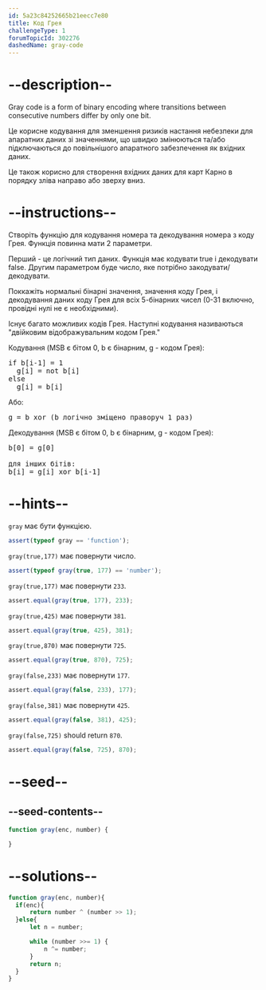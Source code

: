 ```yaml
---
id: 5a23c84252665b21eecc7e80
title: Код Грея
challengeType: 1
forumTopicId: 302276
dashedName: gray-code
---
```


# --description--

Gray code is a form of binary encoding where transitions between consecutive numbers differ by only one bit.

Це корисне кодування для зменшення ризиків настання небезпеки для апаратних даних зі значеннями, що швидко змінюються та/або підключаються до повільнішого апаратного забезпечення як вхідних даних.

Це також корисно для створення вхідних даних для карт Карно в порядку зліва направо або зверху вниз.

# --instructions--

Створіть функцію для кодування номера та декодування номера з коду Грея. Функція повинна мати 2 параметри.

Перший - це логічний тип даних. Функція має кодувати true і декодувати false. Другим параметром буде число, яке потрібно закодувати/декодувати.

Поккажіть нормальні бінарні значення, значення коду Грея, і декодування даних коду Грея для всіх 5-бінарних чисел (0-31 включно, провідні нулі не є необхідними).

Існує багато можливих кодів Грея. Наступні кодування називаються "двійковим відображувальним кодом Грея."

Кодування (MSB є бітом 0, b є бінарним, g - кодом Грея):

<pre>if b[i-1] = 1
  g[i] = not b[i]
else
  g[i] = b[i]
</pre>

Або:

<pre>g = b xor (b логічно зміщено праворуч 1 раз)
</pre>

Декодування (MSB є бітом 0, b є бінарним, g - кодом Грея):

<pre>b[0] = g[0]<br>
для інших бітів:
b[i] = g[i] xor b[i-1]
</pre>

# --hints--

`gray` має бути функцією.

```js
assert(typeof gray == 'function');
```

`gray(true,177)` має повернути число.

```js
assert(typeof gray(true, 177) == 'number');
```

`gray(true,177)` має повернути `233`.

```js
assert.equal(gray(true, 177), 233);
```

`gray(true,425)` має повернути `381`.

```js
assert.equal(gray(true, 425), 381);
```

`gray(true,870)` має повернути `725`.

```js
assert.equal(gray(true, 870), 725);
```

`gray(false,233)` має повернути `177`.

```js
assert.equal(gray(false, 233), 177);
```

`gray(false,381)` має повернути `425`.

```js
assert.equal(gray(false, 381), 425);
```

`gray(false,725)` should return `870`.

```js
assert.equal(gray(false, 725), 870);
```

# --seed--

## --seed-contents--

```js
function gray(enc, number) {

}
```

# --solutions--

```js
function gray(enc, number){
  if(enc){
      return number ^ (number >> 1);
  }else{
      let n = number;

      while (number >>= 1) {
          n ^= number;
      }
      return n;
  }
}
```
